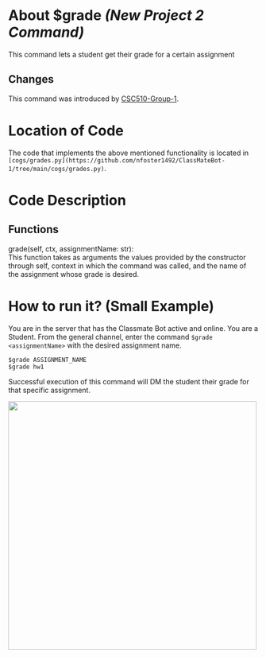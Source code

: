 # About $grade _(New Project 2 Command)_
This command lets a student get their grade for a certain assignment
## Changes

This command was introduced by [CSC510-Group-1](https://github.com/nfoster1492/ClassMateBot-1/).

# Location of Code
The code that implements the above mentioned functionality is located in `[cogs/grades.py](https://github.com/nfoster1492/ClassMateBot-1/tree/main/cogs/grades.py)`.

# Code Description
## Functions
grade(self, ctx, assignmentName: str): <br>
This function takes as arguments the values provided by the constructor through self, context in which the command was called, and the name of the assignment whose grade is desired.

# How to run it? (Small Example)
You are in the server that has the Classmate Bot active and online. You are a Student. From the general channel, enter the command `$grade <assignmentName>` with the desired assignment name.

```
$grade ASSIGNMENT_NAME
$grade hw1
```
Successful execution of this command will DM the student their grade for that specific assignment.

<img src="https://github.com/nfoster1492/ClassMateBot-1/blob/c8e9fdaf0560a8c93743aaba67ceccb8b94bd845/data/proj2media/gradeHelp.png" width="500">
